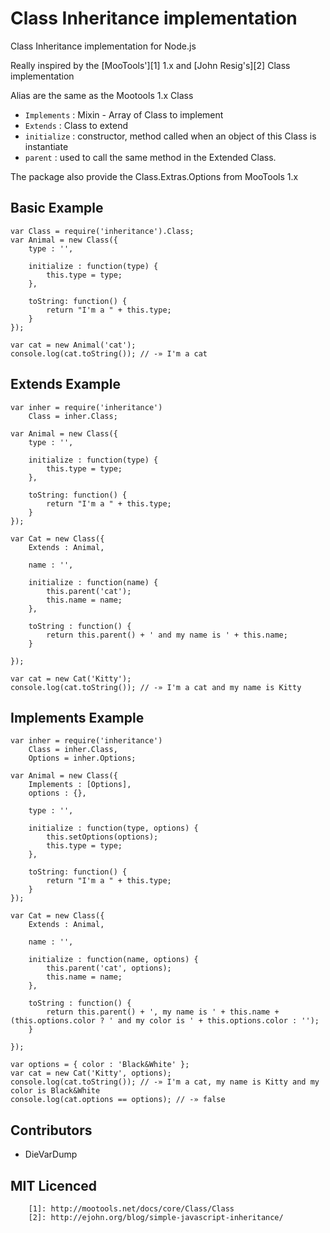 Class Inheritance implementation
================================

Class Inheritance implementation for Node.js

Really inspired by the [MooTools'][1] 1.x and [John Resig's][2] Class implementation

Alias are the same as the Mootools 1.x Class 
- `Implements` : Mixin - Array of Class to implement
- `Extends` : Class to extend
- `initialize` : constructor, method called when an object of this Class is instantiate
- `parent` : used to call the same method in the Extended Class.

The package also provide the Class.Extras.Options from MooTools 1.x

## Basic Example 
    var Class = require('inheritance').Class;
    var Animal = new Class({ 
        type : '',

        initialize : function(type) {
            this.type = type;
        },

        toString: function() {
            return "I'm a " + this.type;
        }
    });

    var cat = new Animal('cat');
    console.log(cat.toString()); // -» I'm a cat

## Extends Example
    var inher = require('inheritance')
        Class = inher.Class;

    var Animal = new Class({
        type : '',

        initialize : function(type) {
            this.type = type;
        },

        toString: function() {
            return "I'm a " + this.type;
        }
    });

    var Cat = new Class({
        Extends : Animal,

        name : '',

        initialize : function(name) {
            this.parent('cat');
            this.name = name;
        },

        toString : function() {
            return this.parent() + ' and my name is ' + this.name;
        }

    });

    var cat = new Cat('Kitty');
    console.log(cat.toString()); // -» I'm a cat and my name is Kitty



## Implements Example 

    var inher = require('inheritance')
        Class = inher.Class,
        Options = inher.Options;

    var Animal = new Class({
        Implements : [Options],
        options : {},

        type : '',

        initialize : function(type, options) {
            this.setOptions(options);
            this.type = type;
        },

        toString: function() {
            return "I'm a " + this.type;
        }
    });

    var Cat = new Class({
        Extends : Animal,

        name : '',

        initialize : function(name, options) {
            this.parent('cat', options);
            this.name = name;
        },

        toString : function() {
            return this.parent() + ', my name is ' + this.name + (this.options.color ? ' and my color is ' + this.options.color : '');
        }

    });
    
    var options = { color : 'Black&White' };
    var cat = new Cat('Kitty', options);
    console.log(cat.toString()); // -» I'm a cat, my name is Kitty and my color is Black&White
    console.log(cat.options == options); // -» false


## Contributors

 - DieVarDump

## MIT Licenced


        [1]: http://mootools.net/docs/core/Class/Class
        [2]: http://ejohn.org/blog/simple-javascript-inheritance/